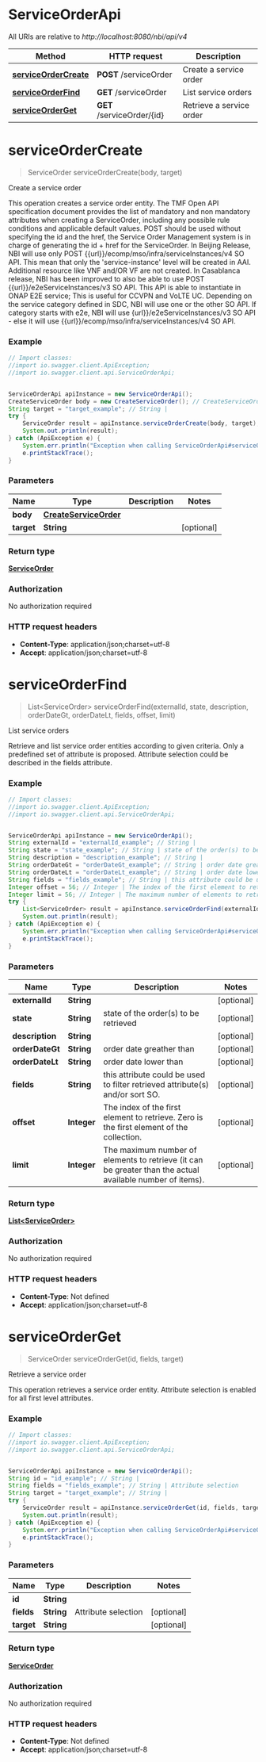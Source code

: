 # ServiceOrderApi

All URIs are relative to *http://localhost:8080/nbi/api/v4*

Method | HTTP request | Description
------------- | ------------- | -------------
[**serviceOrderCreate**](ServiceOrderApi.md#serviceOrderCreate) | **POST** /serviceOrder | Create a service order
[**serviceOrderFind**](ServiceOrderApi.md#serviceOrderFind) | **GET** /serviceOrder | List service orders
[**serviceOrderGet**](ServiceOrderApi.md#serviceOrderGet) | **GET** /serviceOrder/{id} | Retrieve a service order

<a name="serviceOrderCreate"></a>
# **serviceOrderCreate**
> ServiceOrder serviceOrderCreate(body, target)

Create a service order

This operation creates a service order entity. The TMF Open API specification document provides the list of mandatory and non mandatory attributes when creating a ServiceOrder, including any possible rule conditions and applicable default values. POST should be used without specifying the id and the href, the Service Order Management system is in charge of generating the id + href for the ServiceOrder.  In Beijing Release, NBI will use only POST {{url}}/ecomp/mso/infra/serviceInstances/v4 SO API. This mean that only the &#x27;service-instance&#x27; level will be created in AAI. Additional resource like VNF and/OR VF are not created.  In Casablanca release, NBI has been improved to also be able to use POST {{url}}/e2eServiceInstances/v3 SO API. This API is able to instantiate in ONAP E2E service; This is useful for CCVPN and VoLTE UC. Depending on the service category defined in SDC, NBI will use one or the other SO API. If category starts with e2e, NBI will use  {url}}/e2eServiceInstances/v3 SO API - else it will use {{url}}/ecomp/mso/infra/serviceInstances/v4 SO API.

### Example
```java
// Import classes:
//import io.swagger.client.ApiException;
//import io.swagger.client.api.ServiceOrderApi;


ServiceOrderApi apiInstance = new ServiceOrderApi();
CreateServiceOrder body = new CreateServiceOrder(); // CreateServiceOrder | 
String target = "target_example"; // String | 
try {
    ServiceOrder result = apiInstance.serviceOrderCreate(body, target);
    System.out.println(result);
} catch (ApiException e) {
    System.err.println("Exception when calling ServiceOrderApi#serviceOrderCreate");
    e.printStackTrace();
}
```

### Parameters

Name | Type | Description  | Notes
------------- | ------------- | ------------- | -------------
 **body** | [**CreateServiceOrder**](CreateServiceOrder.md)|  |
 **target** | **String**|  | [optional]

### Return type

[**ServiceOrder**](ServiceOrder.md)

### Authorization

No authorization required

### HTTP request headers

 - **Content-Type**: application/json;charset=utf-8
 - **Accept**: application/json;charset=utf-8

<a name="serviceOrderFind"></a>
# **serviceOrderFind**
> List&lt;ServiceOrder&gt; serviceOrderFind(externalId, state, description, orderDateGt, orderDateLt, fields, offset, limit)

List service orders

Retrieve and list service order entities according to given criteria. Only a predefined set of attribute is proposed. Attribute selection could be described in the fields attribute.

### Example
```java
// Import classes:
//import io.swagger.client.ApiException;
//import io.swagger.client.api.ServiceOrderApi;


ServiceOrderApi apiInstance = new ServiceOrderApi();
String externalId = "externalId_example"; // String | 
String state = "state_example"; // String | state of the order(s) to be retrieved
String description = "description_example"; // String | 
String orderDateGt = "orderDateGt_example"; // String | order date greather than
String orderDateLt = "orderDateLt_example"; // String | order date lower than
String fields = "fields_example"; // String | this attribute could be used to filter retrieved attribute(s) and/or sort SO.
Integer offset = 56; // Integer | The index of the first element to retrieve. Zero is the first element of the collection.
Integer limit = 56; // Integer | The maximum number of elements to retrieve (it can be greater than the actual available number of items).
try {
    List<ServiceOrder> result = apiInstance.serviceOrderFind(externalId, state, description, orderDateGt, orderDateLt, fields, offset, limit);
    System.out.println(result);
} catch (ApiException e) {
    System.err.println("Exception when calling ServiceOrderApi#serviceOrderFind");
    e.printStackTrace();
}
```

### Parameters

Name | Type | Description  | Notes
------------- | ------------- | ------------- | -------------
 **externalId** | **String**|  | [optional]
 **state** | **String**| state of the order(s) to be retrieved | [optional]
 **description** | **String**|  | [optional]
 **orderDateGt** | **String**| order date greather than | [optional]
 **orderDateLt** | **String**| order date lower than | [optional]
 **fields** | **String**| this attribute could be used to filter retrieved attribute(s) and/or sort SO. | [optional]
 **offset** | **Integer**| The index of the first element to retrieve. Zero is the first element of the collection. | [optional]
 **limit** | **Integer**| The maximum number of elements to retrieve (it can be greater than the actual available number of items). | [optional]

### Return type

[**List&lt;ServiceOrder&gt;**](ServiceOrder.md)

### Authorization

No authorization required

### HTTP request headers

 - **Content-Type**: Not defined
 - **Accept**: application/json;charset=utf-8

<a name="serviceOrderGet"></a>
# **serviceOrderGet**
> ServiceOrder serviceOrderGet(id, fields, target)

Retrieve a service order

This operation retrieves a service order entity.  Attribute selection is enabled for all first level attributes.

### Example
```java
// Import classes:
//import io.swagger.client.ApiException;
//import io.swagger.client.api.ServiceOrderApi;


ServiceOrderApi apiInstance = new ServiceOrderApi();
String id = "id_example"; // String | 
String fields = "fields_example"; // String | Attribute selection
String target = "target_example"; // String | 
try {
    ServiceOrder result = apiInstance.serviceOrderGet(id, fields, target);
    System.out.println(result);
} catch (ApiException e) {
    System.err.println("Exception when calling ServiceOrderApi#serviceOrderGet");
    e.printStackTrace();
}
```

### Parameters

Name | Type | Description  | Notes
------------- | ------------- | ------------- | -------------
 **id** | **String**|  |
 **fields** | **String**| Attribute selection | [optional]
 **target** | **String**|  | [optional]

### Return type

[**ServiceOrder**](ServiceOrder.md)

### Authorization

No authorization required

### HTTP request headers

 - **Content-Type**: Not defined
 - **Accept**: application/json;charset=utf-8

